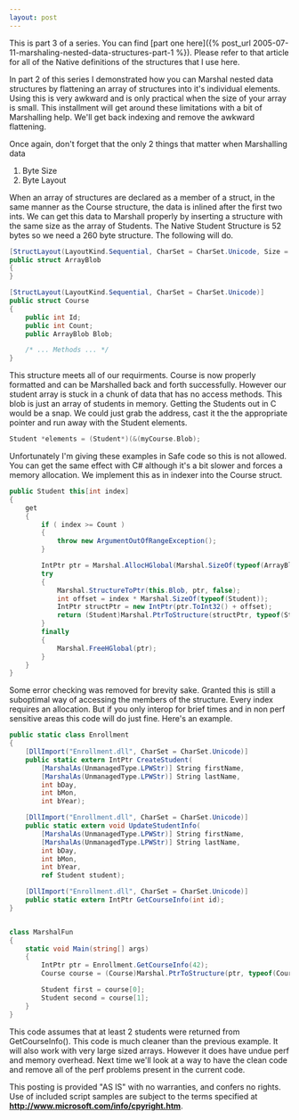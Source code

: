 ```yaml
---
layout: post
---
```

This is part 3 of a series.  You can find [part one here]({% post_url 2005-07-11-marshaling-nested-data-structures-part-1 %}).  Please refer to that article for all of the Native definitions of the structures that I use here.

In part 2 of this series I demonstrated how you can Marshal nested data structures by flattening an array of structures into it's individual elements.  Using this is very awkward and is only practical when the size of your array is small.  This installment will get around these limitations with a bit of Marshalling help.  We'll get back indexing and remove the awkward flattening.

Once again, don't forget that the only 2 things that matter when Marshalling data

  1. Byte Size 
  2. Byte Layout 

When an array of structures are declared as a member of a struct, in the same manner as the Course structure, the data is inlined after the first two ints.  We can get this data to Marshall properly by inserting a structure with the same size as the array of Students.  The Native Student Structure is 52 bytes so we need a 260 byte structure.  The following will do.

``` csharp
[StructLayout(LayoutKind.Sequential, CharSet = CharSet.Unicode, Size = 260 )]
public struct ArrayBlob
{
}

[StructLayout(LayoutKind.Sequential, CharSet = CharSet.Unicode)]
public struct Course
{
    public int Id;
    public int Count;
    public ArrayBlob Blob;

    /* ... Methods ... */
}
```


This structure meets all of our requirments.  Course is now properly formatted and can be Marshalled back and forth successfully.  However our student array is stuck in a chunk of data that has no access methods.  This blob is just an array of students in memory.  Getting the Students out in C would be a snap.  We could just grab the address, cast it the the appropriate pointer and run away with the Student elements.

``` c++
Student *elements = (Student*)(&(myCourse.Blob); 
```

Unfortunately I'm giving these examples in Safe code so this is not allowed.  You can get the same effect with C# although it's a bit slower and forces a memory allocation. We implement this as in indexer into the Course struct.

``` csharp
public Student this[int index]
{
    get
    {
        if ( index >= Count )
        {
            throw new ArgumentOutOfRangeException();
        }

        IntPtr ptr = Marshal.AllocHGlobal(Marshal.SizeOf(typeof(ArrayBlob)));
        try
        {
            Marshal.StructureToPtr(this.Blob, ptr, false);
            int offset = index * Marshal.SizeOf(typeof(Student));
            IntPtr structPtr = new IntPtr(ptr.ToInt32() + offset);
            return (Student)Marshal.PtrToStructure(structPtr, typeof(Student));
        }
        finally
        {
            Marshal.FreeHGlobal(ptr);
        }
    }
}
```

Some error checking was removed for brevity sake.  Granted this is still a suboptimal way of accessing the members of the structure.  Every index requires an allocation.  But if you only interop for brief times and in non perf sensitive areas this code will do just fine.  Here's an example.

    
``` csharp
public static class Enrollment
{
    [DllImport("Enrollment.dll", CharSet = CharSet.Unicode)]
    public static extern IntPtr CreateStudent(
        [MarshalAs(UnmanagedType.LPWStr)] String firstName,
        [MarshalAs(UnmanagedType.LPWStr)] String lastName,
        int bDay,
        int bMon,
        int bYear);

    [DllImport("Enrollment.dll", CharSet = CharSet.Unicode)]
    public static extern void UpdateStudentInfo(
        [MarshalAs(UnmanagedType.LPWStr)] String firstName,
        [MarshalAs(UnmanagedType.LPWStr)] String lastName,
        int bDay,
        int bMon,
        int bYear,
        ref Student student);

    [DllImport("Enrollment.dll", CharSet = CharSet.Unicode)]
    public static extern IntPtr GetCourseInfo(int id);
}


class MarshalFun
{
    static void Main(string[] args)
    {
        IntPtr ptr = Enrollment.GetCourseInfo(42);
        Course course = (Course)Marshal.PtrToStructure(ptr, typeof(Course));

        Student first = course[0];
        Student second = course[1];
    }
}
```

This code assumes that at least 2 students were returned from GetCourseInfo().  This code is much cleaner than the previous example.  It will also work with very large sized arrays.  However it does have undue perf and memory overhead.  Next time we'll look at a way to have the clean code and remove all of the perf problems present in the current code.

This posting is provided "AS IS" with no warranties, and confers no rights.  Use of included script samples are subject to the terms specified at **<http://www.microsoft.com/info/cpyright.htm>**.

